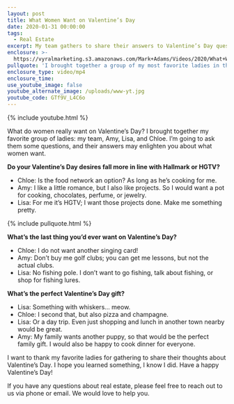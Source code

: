 ```yaml
---
layout: post
title: What Women Want on Valentine’s Day
date: 2020-01-31 00:00:00
tags:
  - Real Estate
excerpt: My team gathers to share their answers to Valentine’s Day questions.
enclosure: >-
  https://vyralmarketing.s3.amazonaws.com/Mark+Adams/Videos/2020/What+Women+Want+on+Valentines+Day.mp4
pullquote: 'I brought together a group of my most favorite ladies in the world: my team.'
enclosure_type: video/mp4
enclosure_time:
use_youtube_image: false
youtube_alternate_image: /uploads/www-yt.jpg
youtube_code: GTf9V_L4C6o
---
```


{% include youtube.html %}

What do women really want on Valentine’s Day? I brought together my favorite group of ladies: my team, Amy, Lisa, and Chloe. I’m going to ask them some questions, and their answers may enlighten you about what women want.&nbsp;

**Do your Valentine’s Day desires fall more in line with Hallmark or HGTV?**

* Chloe: Is the food network an option? As long as he’s cooking for me.
* Amy: I like a little romance, but I also like projects. So I would want a pot for cooking, chocolates, perfume, or jewelry.&nbsp;
* Lisa: For me it’s HGTV; I want those projects done. Make me something pretty.

{% include pullquote.html %}

**What’s the last thing you’d ever want on Valentine’s Day?**

* Chloe: I do not want another singing card\!
* Amy: Don’t buy me golf clubs; you can get me lessons, but not the actual clubs.
* Lisa: No fishing pole. I don’t want to go fishing, talk about fishing, or shop for fishing lures.&nbsp;

**What’s the perfect Valentine’s Day gift?**

* Lisa: Something with whiskers… meow.&nbsp;
* Chloe: I second that, but also pizza and champagne.&nbsp;
* Lisa: Or a day trip. Even just shopping and lunch in another town nearby would be great.
* Amy: My family wants another puppy, so that would be the perfect family gift. I would also be happy to cook dinner for everyone.

I want to thank my favorite ladies for gathering to share their thoughts about Valentine’s Day. I hope you learned something, I know I did. Have a happy Valentine’s Day\!&nbsp;

If you have any questions about real estate, please feel free to reach out to us via phone or email. We would love to help you.
